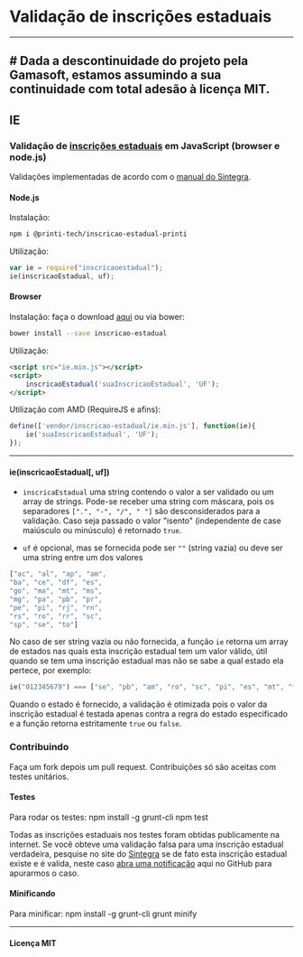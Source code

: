 # Validação de inscrições estaduais

---------

## # Dada a descontinuidade do projeto pela Gamasoft, estamos assumindo a sua continuidade com total adesão à licença MIT.
## IE
### Validação de [inscrições estaduais](http://pt.wikipedia.org/wiki/Inscri%C3%A7%C3%A3o_Estadual "Inscrição Estadual no Wikipedia") em JavaScript (browser e node.js)
Validações implementadas de acordo com o [manual do Sintegra](http://www.sintegra.gov.br/insc_est.html).


#### Node.js

Instalação:
```bash
npm i @printi-tech/inscricao-estadual-printi
```
Utilização:

```javascript
var ie = require("inscricaoestadual");
ie(inscricaoEstadual, uf);
```
#### Browser

Instalação: faça o download [aqui](https://github.com/Printi/inscricao-estadual/blob/main/ie.min.js) ou via bower:

```bash
bower install --save inscricao-estadual
```

Utilização:
```html
<script src="ie.min.js"></script>
<script>
    inscricaoEstadual('suaInscricaoEstadual', 'UF');
</script>
```

Utilização com AMD (RequireJS e afins):

```javascript
define(['vendor/inscricao-estadual/ie.min.js'], function(ie){
    ie('suaInscricaoEstadual', 'UF');
});
```

-----------------------------------------

#### ie(inscricaoEstadual[, uf])
 - `inscricaEstadual` uma string contendo o valor a ser validado ou um array de strings.
 Pode-se receber uma string com máscara, pois os separadores `[".", "-", "/", " "]` são desconsiderados para a validação.
 Caso seja passado o valor "isento" (independente de case maiúsculo ou minúsculo) é retornado `true`.

 - `uf` é opcional, mas se fornecida pode ser `""` (string vazia) ou deve ser uma string entre um dos valores

```javascript
["ac", "al", "ap", "am",
"ba", "ce", "df", "es",
"go", "ma", "mt", "ms",
"mg", "pa", "pb", "pr",
"pe", "pi", "rj", "rn",
"rs", "ro", "rr", "sc",
"sp", "se", "to"]
```
 No caso de ser string vazia ou não fornecida, a função `ie` retorna um array de estados nas quais esta inscrição estadual tem um valor válido, útil quando se tem uma inscrição estadual mas não se sabe a qual estado ela pertece, por exemplo:
```javascript
ie("012345679") === ["se", "pb", "am", "ro", "sc", "pi", "es", "mt", "to"];
```
 Quando o estado é fornecido, a validação é otimizada pois o valor da inscrição estadual é testada apenas contra a regra do estado especificado e a função retorna estritamente `true` ou `false`.

### Contribuindo

Faça um fork depois um pull request. Contribuições só são aceitas com testes unitários.

#### Testes

Para rodar os testes:
    npm install -g grunt-cli
    npm test

Todas as inscrições estaduais nos testes foram obtidas publicamente na internet.
Se você obteve uma validação falsa para uma inscrição estadual verdadeira, pesquise no site do [Sintegra](http://www.sintegra.gov.br/ "Sintegra") se de fato esta inscrição estadual existe e é valida, neste caso [abra uma notificação](https://github.com/Printi/inscricao-estadual/issues/new) aqui no GitHub para apurarmos o caso.

#### Minificando

Para minificar:
    npm install -g grunt-cli
	grunt minify

-----------------------------------------

#### Licença MIT
